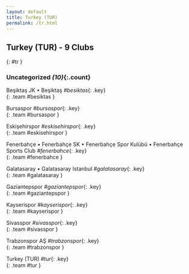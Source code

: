 ```yaml
---
layout: default
title: Turkey (TUR)
permalink: /tr.html
---
```



## Turkey (TUR) - 9 Clubs
{: #tr }









### Uncategorized _(10)_{:.count}


Beşiktaş JK • Beşiktaş   _#besiktas_{: .key} <br>
{: .team #besiktas }

Bursaspor   _#bursaspor_{: .key} <br>
{: .team #bursaspor }

Eskişehirspor   _#eskisehirspor_{: .key} <br>
{: .team #eskisehirspor }

Fenerbahçe • Fenerbahçe SK • Fenerbahçe Spor Kulübü • Fenerbahçe Sports Club   _#fenerbahce_{: .key} <br>
{: .team #fenerbahce }

Galatasaray • Galatasaray Istanbul   _#galatasaray_{: .key} <br>
{: .team #galatasaray }

Gaziantepspor   _#gaziantepspor_{: .key} <br>
{: .team #gaziantepspor }

Kayserispor   _#kayserispor_{: .key} <br>
{: .team #kayserispor }

Sivasspor   _#sivasspor_{: .key} <br>
{: .team #sivasspor }

Trabzonspor AŞ   _#trabzonspor_{: .key} <br>
{: .team #trabzonspor }

Turkey  (TUR)  _#tur_{: .key} <br>
{: .team #tur }


 
